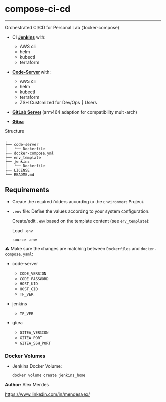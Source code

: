 # compose-ci-cd

---------------

Orchestrated CI/CD for Personal Lab (docker-compose)

* CI **[Jenkins](https://www.jenkins.io/doc/book/installing/docker/)** with:
  * AWS cli
  * helm
  * kubectl
  * terraform

* **[Code-Server]()** with:
  * AWS cli
  * helm
  * kubectl
  * terraform
  * ZSH Customized for Dev/Ops 🔧 Users
 
* **[GitLab Server](https://docs.gitlab.com/install/docker/installation/)** (arm464 adaption for compatibility multi-arch)

* **[Gitea](https://about.gitea.com/)**

Structure

```shell
.
├── code-server
│   └── Dockerfile
├── docker-compose.yml
├── env_template
├── jenkins
│   └── Dockerfile
├── LICENSE
└── README.md
```

## Requirements

* Create the required folders according to the `Environment` Project.

* `.env` file: Define the values according to your system configuration.
  
  Create/edit `.env` based on the template content (see `env_template`):

  Load `.env`

  ```shell
  source .env
  ```

⚠️ Make sure the changes are matching between `Dockerfiles` and `docker-compose.yaml`:

* code-server
  * `CODE_VERSION`
  * `CODE_PASSWORD`
  * `HOST_UID`
  * `HOST_GID`
  * `TF_VER`

* jenkins
  * `TF_VER`

* gitea
  * `GITEA_VERSION`
  * `GITEA_PORT`
  * `GITEA_SSH_PORT`

### Docker Volumes

* Jenkins Docker Volume:

  ```shell
  docker volume create jenkins_home
  ```

**Author:**
Alex Mendes

<https://www.linkedin.com/in/mendesalex/>
